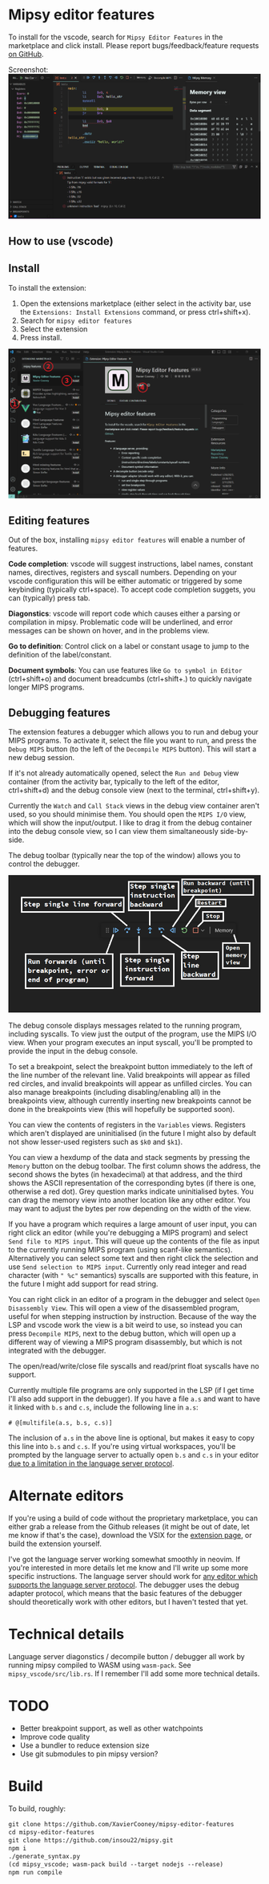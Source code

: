 # Mipsy editor features

To install for the vscode, search for `Mipsy Editor Features` in the marketplace and click install. Please report bugs/feedback/feature requests [on GitHub](https://github.com/XavierCooney/mipsy-editor-features/issues).

Screenshot:
![A screenshot of vscode showing various features of the extension, including the debugger and diagonstic reporting](./screenshot-1.png?raw=true)

## How to use (vscode)

## Install

To install the extension:
1. Open the extensions marketplace (either select in the activity bar, use the `Extensions: Install Extensions` command, or press ctrl+shift+x).
2. Search for `mipsy editor features`
3. Select the extension
4. Press install.

![A screenshot of vscode showing the exension page for the mipsy editor features extension](./docs/installation-instructions.png)

## Editing features

Out of the box, installing `mipsy editor features` will enable a number of features.

**Code completion**: vscode will suggest instructions, label names, constant names, directives, registers and syscall numbers. Depending on your vscode configuration this will be either automatic or triggered by some keybinding (typically ctrl+space). To accept code completion suggets, you can (typically) press tab.

**Diagonstics**: vscode will report code which causes either a parsing or compilation in mipsy. Problematic code will be underlined, and error messages can be shown on hover, and in the problems view.

**Go to definition**: Control click on a label or constant usage to jump to the definition of the label/constant.

**Document symbols**: You can use features like `Go to symbol in Editor` (ctrl+shift+o) and document breadcumbs (ctrl+shift+.) to quickly navigate longer MIPS programs.

## Debugging features

The extension features a debugger which allows you to run and debug your MIPS programs. To activate it, select the file you want to run, and press the `Debug MIPS` button (to the left of the `Decompile MIPS` button). This will start a new debug session.

If it's not already automatically opened, select the `Run and Debug` view container (from the activity bar, typically to the left of the editor, ctrl+shift+d) and the debug console view (next to the terminal, ctrl+shift+y).

Currently the `Watch` and `Call Stack` views in the debug view container aren't used, so you should minimise them. You should open the `MIPS I/O` view, which will show the input/output. I like to drag it from the debug container into the debug console view, so I can view them simaltaneously side-by-side.

The debug toolbar (typically near the top of the window) allows you to control the debugger.

![A screenshot of the vscode debug toolbar, with labels for run forwards, step single line forward, step single instruction forward, step single instruction backward, run backward, restart, stop and view  memory](./docs/debug-toolbar.png)

The debug console displays messages related to the running program, including syscalls. To view just the output of the program, use the MIPS I/O view. When your program executes an input syscall, you'll be prompted to provide the input in the debug console.

To set a breakpoint, select the breakpoint button immediately to the left of the line number of the relevant line. Valid breakpoints will appear as filled red circles, and invalid breakpoints will appear as unfilled circles. You can also manage breakpoints (including disabling/enabling all) in the breakpoints view, although currently inserting new breakpoints cannot be done in the breakpoints view (this will hopefully be supported soon).

You can view the contents of registers in the `Variables` views. Registers which aren't displayed are uninitialised (in the future I might also by default not show lesser-used registers such as `$k0` and `$k1`).

You can view a hexdump of the data and stack segments by pressing the `Memory` button on the debug toolbar. The first column shows the address, the second shows the bytes (in hexadecimal) at that address, and the third shows the ASCII representation of the corresponding bytes (if there is one, otherwise a red dot). Grey question marks indicate uninitialised bytes. You can drag the memory view into another location like any other editor. You may want to adjust the bytes per row depending on the width of the view.

If you have a program which requires a large amount of user input, you can right click an editor (while you're debugging a MIPS program) and select `Send file to MIPS input`. This will queue up the contents of the file as input to the currently running MIPS program (using scanf-like semantics). Alternatively you can select some text and then right click the selection and use `Send selection to MIPS input`. Currently only read integer and read character (with `" %c"` semantics) syscalls are supported with this feature, in the future I might add support for read string.

You can right click in an editor of a program in the debugger and select `Open Disassembly View`. This will open a view of the disassembled program, useful for when stepping instruction by instruction. Because of the way the LSP and vscode work the view is a bit weird to use, so instead you can press `Decompile MIPS`, next to the debug button, which will open up a different way of viewing a MIPS program disassembly, but which is not integrated with the debugger.

The open/read/write/close file syscalls and read/print float syscalls have no support.

Currently multiple file programs are only supported in the LSP (if I get time I'll also add support in the debugger). If you have a file `a.s` and want to have it linked with `b.s` and `c.s`, include the following line in `a.s`:
```
# @[multifile(a.s, b.s, c.s)]
```
The inclusion of `a.s` in the above line is optional, but makes it easy to copy this line into `b.s` and `c.s`. If you're using virtual workspaces, you'll be prompted by the language server to actually open `b.s` and `c.s` in your editor [due to a limitation in the language server protocol](https://github.com/microsoft/language-server-protocol/issues/1264).

# Alternate editors

If you're using a build of code without the proprietary marketplace, you can either grab a release from the Github releases (it might be out of date, let me know if that's the case), download the VSIX for the [extension page](https://marketplace.visualstudio.com/items?itemName=xavc.xavc-mipsy-features), or build the extension yourself.

I've got the language server working somewhat smoothly in neovim. If you're interested in more details let me know and I'll write up some more specific instructions. The language server should work for [any editor which supports the language server protocol](https://microsoft.github.io/language-server-protocol/implementors/tools/). The debugger uses the debug adapter protocol, which means that the basic features of the debugger should theoretically work with other editors, but I haven't tested that yet.

# Technical details

Language server diagonstics / decompile button / debugger all work by running mipsy compiled to WASM using `wasm-pack`. See `mipsy_vscode/src/lib.rs`. If I remember I'll add some more technical details.


# TODO
 - Better breakpoint support, as well as other watchpoints
 - Improve code quality
 - Use a bundler to reduce extension size
 - Use git submodules to pin mipsy version?

# Build

To build, roughly:
```
git clone https://github.com/XavierCooney/mipsy-editor-features
cd mipsy-editor-features
git clone https://github.com/insou22/mipsy.git
npm i
./generate_syntax.py
(cd mipsy_vscode; wasm-pack build --target nodejs --release)
npm run compile
```
